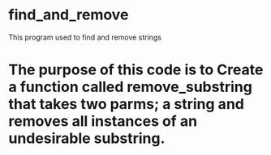 # find_and_remove
This program used to find and remove strings
# The purpose of this code is to Create a function called remove_substring that takes two parms; a string and removes all instances of an undesirable substring.
